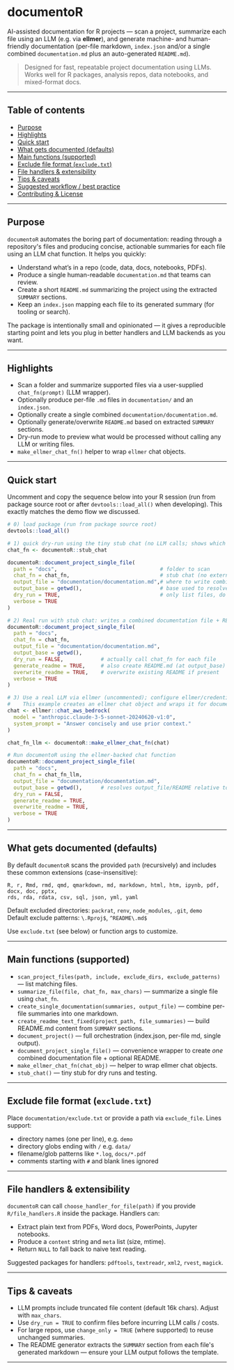 # documentoR

AI-assisted documentation for R projects — scan a project, summarize each file using an LLM (e.g. via **ellmer**), and generate machine- and human-friendly documentation (per-file markdown, `index.json` and/or a single combined `documentation.md` plus an auto-generated `README.md`).

> Designed for fast, repeatable project documentation using LLMs. Works well for R packages, analysis repos, data notebooks, and mixed-format docs.

---

## Table of contents

- [Purpose](#purpose)  
- [Highlights](#highlights)  
- [Quick start](#quick-start)  
- [What gets documented (defaults)](#what-gets-documented-defaults)  
- [Main functions (supported)](#main-functions-supported)  
- [Exclude file format (`exclude.txt`)](#exclude-file-format-excludetxt)  
- [File handlers & extensibility](#file-handlers--extensibility)  
- [Tips & caveats](#tips--caveats)  
- [Suggested workflow / best practice](#suggested-workflow--best-practice)  
- [Contributing & License](#contributing--license)

---

## Purpose

`documentoR` automates the boring part of documentation: reading through a repository's files and producing concise, actionable summaries for each file using an LLM chat function. It helps you quickly:

- Understand what’s in a repo (code, data, docs, notebooks, PDFs).
- Produce a single human-readable `documentation.md` that teams can review.
- Create a short `README.md` summarizing the project using the extracted `SUMMARY` sections.
- Keep an `index.json` mapping each file to its generated summary (for tooling or search).

The package is intentionally small and opinionated — it gives a reproducible starting point and lets you plug in better handlers and LLM backends as you want.

---

## Highlights

- Scan a folder and summarize supported files via a user-supplied `chat_fn(prompt)` (LLM wrapper).
- Optionally produce per-file `.md` files in `documentation/` and an `index.json`.
- Optionally create a single combined `documentation/documentation.md`.
- Optionally generate/overwrite `README.md` based on extracted `SUMMARY` sections.
- Dry-run mode to preview what would be processed without calling any LLM or writing files.
- `make_ellmer_chat_fn()` helper to wrap `ellmer` chat objects.

---

## Quick start

Uncomment and copy the sequence below into your R session (run from package source root or after `devtools::load_all()` when developing). This exactly matches the demo flow we discussed.

```r
# 0) load package (run from package source root)
devtools::load_all()

# 1) quick dry-run using the tiny stub chat (no LLM calls; shows which files would be summarized)
chat_fn <- documentoR::stub_chat

documentoR::document_project_single_file(
  path = "docs",                                 # folder to scan
  chat_fn = chat_fn,                             # stub chat (no external LLM)
  output_file = "documentation/documentation.md",# where to write combined doc (relative to output_base)
  output_base = getwd(),                         # base used to resolve output_file and README (defaults to getwd())
  dry_run = TRUE,                                # only list files, do not call LLM or write files
  verbose = TRUE
)
```

```r
# 2) Real run with stub chat: writes a combined documentation file + README at output_base
documentoR::document_project_single_file(
  path = "docs",
  chat_fn = chat_fn,
  output_file = "documentation/documentation.md",
  output_base = getwd(),
  dry_run = FALSE,            # actually call chat_fn for each file
  generate_readme = TRUE,     # also create README.md (at output_base)
  overwrite_readme = TRUE,    # overwrite existing README if present
  verbose = TRUE
)
```

```r
# 3) Use a real LLM via ellmer (uncommented); configure ellmer/credentials before running.
#    This example creates an ellmer chat object and wraps it for documentoR.
chat <- ellmer::chat_aws_bedrock(
  model = "anthropic.claude-3-5-sonnet-20240620-v1:0",
  system_prompt = "Answer concisely and use prior context."
)

chat_fn_llm <- documentoR::make_ellmer_chat_fn(chat)

# Run documentoR using the ellmer-backed chat function
documentoR::document_project_single_file(
  path = "docs",
  chat_fn = chat_fn_llm,
  output_file = "documentation/documentation.md",
  output_base = getwd(),      # resolves output_file/README relative to current working dir
  dry_run = FALSE,
  generate_readme = TRUE,
  overwrite_readme = TRUE,
  verbose = TRUE
)
```

---

## What gets documented (defaults)

By default `documentoR` scans the provided `path` (recursively) and includes these common extensions (case-insensitive):

```
R, r, Rmd, rmd, qmd, qmarkdown, md, markdown, html, htm, ipynb, pdf, docx, doc, pptx,
rds, rda, rdata, csv, sql, json, yml, yaml
```

Default excluded directories: `packrat`, `renv`, `node_modules`, `.git`, `demo`  
Default exclude patterns: `\.Rproj$`, `^README\.md$`

Use `exclude.txt` (see below) or function args to customize.

---

## Main functions (supported)

- `scan_project_files(path, include, exclude_dirs, exclude_patterns)` — list matching files.
- `summarize_file(file, chat_fn, max_chars)` — summarize a single file using `chat_fn`.
- `create_single_documentation(summaries, output_file)` — combine per-file summaries into one markdown.
- `create_readme_text_fixed(project_path, file_summaries)` — build README.md content from `SUMMARY` sections.
- `document_project()` — full orchestration (index.json, per-file md, single output).
- `document_project_single_file()` — convenience wrapper to create *one* combined documentation file + optional README.
- `make_ellmer_chat_fn(chat_obj)` — helper to wrap ellmer chat objects.
- `stub_chat()` — tiny stub for dry runs and testing.

---

## Exclude file format (`exclude.txt`)

Place `documentation/exclude.txt` or provide a path via `exclude_file`. Lines support:

- directory names (one per line), e.g. `demo`
- directory globs ending with `/` e.g. `data/`
- filename/glob patterns like `*.log`, `docs/*.pdf`
- comments starting with `#` and blank lines ignored

---

## File handlers & extensibility

`documentoR` can call `choose_handler_for_file(path)` if you provide `R/file_handlers.R` inside the package. Handlers can:

- Extract plain text from PDFs, Word docs, PowerPoints, Jupyter notebooks.
- Produce a `content` string and `meta` list (size, mtime).
- Return `NULL` to fall back to naive text reading.

Suggested packages for handlers: `pdftools`, `textreadr`, `xml2`, `rvest`, `magick`.

---

## Tips & caveats

- LLM prompts include truncated file content (default 16k chars). Adjust with `max_chars`.
- Use `dry_run = TRUE` to confirm files before incurring LLM calls / costs.
- For large repos, use `change_only = TRUE` (where supported) to reuse unchanged summaries.
- The README generator extracts the `SUMMARY` section from each file's generated markdown — ensure your LLM output follows the template.

---



